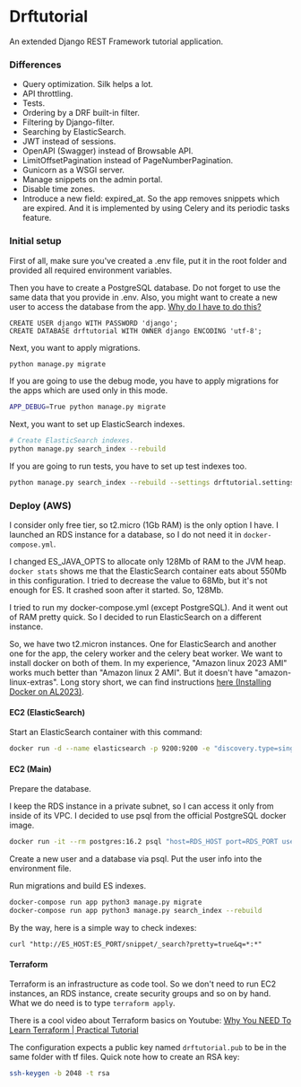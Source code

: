 # Drftutorial

An extended Django REST Framework tutorial application.

### Differences

- Query optimization. Silk helps a lot.
- API throttling.
- Tests.
- Ordering by a DRF built-in filter.
- Filtering by Django-filter.
- Searching by ElasticSearch.
- JWT instead of sessions.
- OpenAPI (Swagger) instead of Browsable API.
- LimitOffsetPagination instead of PageNumberPagination.
- Gunicorn as a WSGI server.
- Manage snippets on the admin portal.
- Disable time zones.
- Introduce a new field: expired_at. So the app removes snippets which are expired.
  And it is implemented by using Celery and its periodic tasks feature.

### Initial setup

First of all, make sure you've created a .env file, put it in the root folder
and provided all required environment variables.

Then you have to create a PostgreSQL database.
Do not forget to use the same data that you provide in .env.
Also, you might want to create a new user to access the database from the app.
[Why do I have to do this?](https://stackoverflow.com/a/26373972)

```
CREATE USER django WITH PASSWORD 'django';
CREATE DATABASE drftutorial WITH OWNER django ENCODING 'utf-8';
```

Next, you want to apply migrations.

```bash
python manage.py migrate
```

If you are going to use the debug mode,
you have to apply migrations for the apps which are used only in this mode.

```bash
APP_DEBUG=True python manage.py migrate
```

Next, you want to set up ElasticSearch indexes.

```bash
# Create ElasticSearch indexes.
python manage.py search_index --rebuild
```

If you are going to run tests, you have to set up test indexes too.

```bash
python manage.py search_index --rebuild --settings drftutorial.settings_testing
```

### Deploy (AWS)

I consider only free tier, so t2.micro (1Gb RAM) is the only option I have.
I launched an RDS instance for a database, so I do not need it in `docker-compose.yml`.

I changed ES_JAVA_OPTS to allocate only 128Mb of RAM to the JVM heap.
`docker stats` shows me that the ElasticSearch container eats about 550Mb in this configuration.
I tried to decrease the value to 68Mb, but it's not enough for ES. It crashed soon after it started. So, 128Mb.

I tried to run my docker-compose.yml (except PostgreSQL).
And it went out of RAM pretty quick. So I decided to run ElasticSearch on a different instance.

So, we have two t2.micron instances. One for ElasticSearch and another one for the app, the celery worker and the celery beat worker.
We want to install docker on both of them. In my experience, "Amazon linux 2023 AMI" works much better than "Amazon linux 2 AMI".
But it doesn't have "amazon-linux-extras". Long story short, we can find instructions [here (Installing Docker on AL2023)](https://docs.aws.amazon.com/AmazonECS/latest/developerguide/create-container-image.html).

#### EC2 (ElasticSearch)

Start an ElasticSearch container with this command:

```bash
docker run -d --name elasticsearch -p 9200:9200 -e "discovery.type=single-node" -e "xpack.security.enabled=false" -e "ES_JAVA_OPTS=-Xms128m -Xmx128m" elasticsearch:8.13.4
```

#### EC2 (Main)

Prepare the database.

I keep the RDS instance in a private subnet, so I can access it only from inside of its VPC.
I decided to use psql from the official PostgreSQL docker image.

```bash
docker run -it --rm postgres:16.2 psql "host=RDS_HOST port=RDS_PORT user=MASTER_USER password=MASTER_PASSWORD"
```

Create a new user and a database via psql. Put the user info into the environment file.

Run migrations and build ES indexes.

```bash
docker-compose run app python3 manage.py migrate
docker-compose run app python3 manage.py search_index --rebuild
```

By the way, here is a simple way to check indexes:

```
curl "http://ES_HOST:ES_PORT/snippet/_search?pretty=true&q=*:*"
```

#### Terraform

Terraform is an infrastructure as code tool. So we don't need to run EC2 instances, an RDS instance, create security groups and so on by hand.
What we do need is to type `terraform apply`.

There is a cool video about Terraform basics on Youtube: [Why You NEED To Learn Terraform | Practical Tutorial](https://youtu.be/nvNqfgojocs)

The configuration expects a public key named `drftutorial.pub` to be in the same folder with tf files. Quick note how to create an RSA key:

```bash
ssh-keygen -b 2048 -t rsa
```
